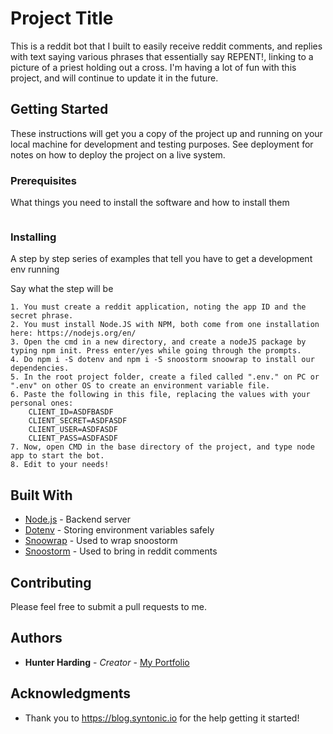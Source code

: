 # Project Title

This is a reddit bot that I built to easily receive reddit comments, and replies with text saying various phrases that essentially say REPENT!, linking to a picture of a priest holding out a cross. I'm having a lot of fun with this project, and will continue to update it in the future.

## Getting Started

These instructions will get you a copy of the project up and running on your local machine for development and testing purposes. See deployment for notes on how to deploy the project on a live system.

### Prerequisites

What things you need to install the software and how to install them

```

```

### Installing

A step by step series of examples that tell you have to get a development env running

Say what the step will be

```
1. You must create a reddit application, noting the app ID and the secret phrase.
2. You must install Node.JS with NPM, both come from one installation here: https://nodejs.org/en/
3. Open the cmd in a new directory, and create a nodeJS package by typing npm init. Press enter/yes while going through the prompts.
4. Do npm i -S dotenv and npm i -S snoostorm snoowrap to install our dependencies.
5. In the root project folder, create a filed called ".env." on PC or ".env" on other OS to create an environment variable file.
6. Paste the following in this file, replacing the values with your personal ones:
	CLIENT_ID=ASDFBASDF
	CLIENT_SECRET=ASDFASDF
	CLIENT_USER=ASDFASDF
	CLIENT_PASS=ASDFASDF
7. Now, open CMD in the base directory of the project, and type node app to start the bot.
8. Edit to your needs!
```


## Built With

* [Node.js](https://nodejs.org/en/) - Backend server
* [Dotenv](https://github.com/motdotla/dotenv) - Storing environment variables safely
* [Snoowrap](https://github.com/not-an-aardvark/snoowrap) - Used to wrap snoostorm
* [Snoostorm](https://github.com/MayorMonty/Snoostorm) - Used to bring in reddit comments

## Contributing

Please feel free to submit a pull requests to me.


## Authors

* **Hunter Harding** - *Creator* - [My Portfolio](http://www.hunterharding.com)


## Acknowledgments

* Thank you to https://blog.syntonic.io for the help getting it started!